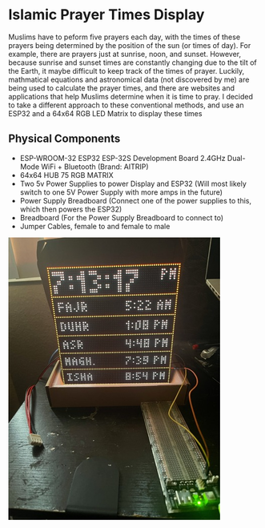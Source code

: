 # Islamic Prayer Times Display
Muslims have to peform five prayers each day, with the times of these prayers being determined by the position of the sun (or times of day). For example, there are prayers just at sunrise, noon, and sunset. However, because sunrise and sunset times are constantly changing due to the tilt of the Earth, it maybe difficult to keep track of the times of prayer. Luckily, mathmatical equations and astronomical data (not discovered by me) are being used to calculate the prayer times, and there are websites and applications that help Muslims determine when it is time to pray. I decided to take a different approach to these conventional methods, and use an ESP32 and a 64x64 RGB LED Matrix to display these times

## Physical Components
- ESP-WROOM-32 ESP32 ESP-32S Development Board 2.4GHz Dual-Mode WiFi + Bluetooth (Brand: AITRIP)
- 64x64 HUB 75 RGB MATRIX
- Two 5v Power Supplies to power Display and ESP32 (Will most likely switch to one 5V Power Supply with more amps in the future)
- Power Supply Breadboard (Connect one of the power supplies to this, which then powers the ESP32)
- Breadboard (For the Power Supply Breadboard to connect to)
- Jumper Cables, female to and female to male

![alt text](https://github.com/AmalAfsal2004/Prayer-Times-LED-Matrix/blob/main/images/prayer_clk1.jpeg?raw=true "Prayer Time Display, 64x64 RGB Matrix")
